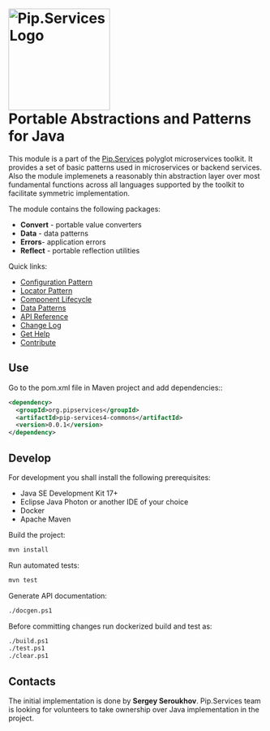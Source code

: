 # <img src="https://uploads-ssl.webflow.com/5ea5d3315186cf5ec60c3ee4/5edf1c94ce4c859f2b188094_logo.svg" alt="Pip.Services Logo" width="200"> <br/> Portable Abstractions and Patterns for Java

This module is a part of the [Pip.Services](https://pipservices.org) polyglot microservices toolkit.
It provides a set of basic patterns used in microservices or backend services.
Also the module implemenets a reasonably thin abstraction layer over most fundamental functions across
all languages supported by the toolkit to facilitate symmetric implementation.

The module contains the following packages:
- **Convert** - portable value converters
- **Data** - data patterns
- **Errors**- application errors
- **Reflect** - portable reflection utilities

<a name="links"></a> Quick links:

* [Configuration Pattern](http://docs.pipservices.org/toolkit/getting_started/configurations/)
* [Locator Pattern](http://docs.pipservices.org/toolkit/recipes/component_references/)
* [Component Lifecycle](http://docs.pipservices.org/toolkit/recipes/component_lifecycle/)
* [Data Patterns](http://docs.pipservices.org/toolkit/recipes/memory_persistence/)
* [API Reference](https://pip-services4-java.github.io/pip-services4-commons-java/)
* [Change Log](CHANGELOG.md)
* [Get Help](http://docs.pipservices.org/get_help/)
* [Contribute](http://docs.pipservices.org/contribute/)

## Use

Go to the pom.xml file in Maven project and add dependencies::
```xml
<dependency>
  <groupId>org.pipservices</groupId>
  <artifactId>pip-services4-commons</artifactId>
  <version>0.0.1</version>
</dependency>
```

## Develop

For development you shall install the following prerequisites:
* Java SE Development Kit 17+
* Eclipse Java Photon or another IDE of your choice
* Docker
* Apache Maven

Build the project:
```bash
mvn install
```

Run automated tests:
```bash
mvn test
```

Generate API documentation:
```bash
./docgen.ps1
```

Before committing changes run dockerized build and test as:
```bash
./build.ps1
./test.ps1
./clear.ps1
```

## Contacts

The initial implementation is done by **Sergey Seroukhov**. Pip.Services team is looking for volunteers to 
take ownership over Java implementation in the project.
